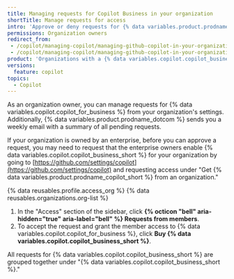 ```yaml
---
title: Managing requests for Copilot Business in your organization
shortTitle: Manage requests for access
intro: 'Approve or deny requests for {% data variables.product.prodname_copilot_short %} access in your organization.'
permissions: Organization owners
redirect_from:
 - /copilot/managing-copilot/managing-github-copilot-in-your-organization/managing-requests-for-copilot-access-in-your-organization
 - /copilot/managing-copilot/managing-github-copilot-in-your-organization/managing-access-to-github-copilot-in-your-organization/managing-requests-for-copilot-access-in-your-organization
product: 'Organizations with a {% data variables.copilot.copilot_business_short %} plan and organizations owned by an enterprise with a {% data variables.copilot.copilot_business_short %} plan'
versions:
  feature: copilot
topics:
  - Copilot
---
```


As an organization owner, you can manage requests for {% data variables.copilot.copilot_for_business %} from your organization's settings. Additionally, {% data variables.product.prodname_dotcom %} sends you a weekly email with a summary of all pending requests.

If your organization is owned by an enterprise, before you can approve a request, you may need to request that the enterprise owners enable {% data variables.copilot.copilot_business_short %} for your organization by going to [https://github.com/settings/copilot](https://github.com/settings/copilot) and requesting access under "Get {% data variables.product.prodname_copilot_short %} from an organization."

{% data reusables.profile.access_org %}
{% data reusables.organizations.org-list %}
1. In the "Access" section of the sidebar, click **{% octicon "bell" aria-hidden="true" aria-label="bell" %} Requests from members**.
1. To accept the request and grant the member access to {% data variables.copilot.copilot_for_business %}, click **Buy {% data variables.copilot.copilot_business_short %}**.

All requests for {% data variables.copilot.copilot_business_short %} are grouped together under "{% data variables.copilot.copilot_business_short %}."
